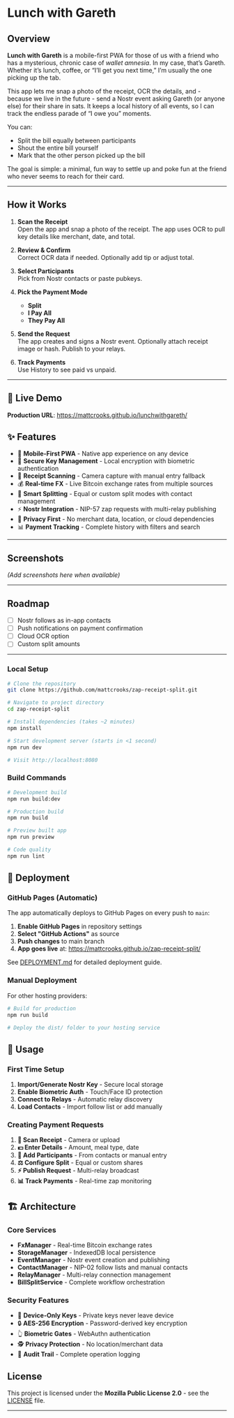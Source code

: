 # Lunch with Gareth

## Overview

**Lunch with Gareth** is a mobile-first PWA for those of us with a friend who has a mysterious, chronic case of _wallet amnesia_. In my case, that’s Gareth. Whether it’s lunch, coffee, or “I’ll get you next time,” I’m usually the one picking up the tab.

This app lets me snap a photo of the receipt, OCR the details, and - because we live in the future - send a Nostr event asking Gareth (or anyone else) for their share in sats. It keeps a local history of all events, so I can track the endless parade of “I owe you” moments.

You can:

- Split the bill equally between participants
- Shout the entire bill yourself
- Mark that the other person picked up the bill

The goal is simple: a minimal, fun way to settle up and poke fun at the friend who never seems to reach for their card.

---

## How it Works

1. **Scan the Receipt**  
   Open the app and snap a photo of the receipt. The app uses OCR to pull key details like merchant, date, and total.

2. **Review & Confirm**  
   Correct OCR data if needed. Optionally add tip or adjust total.

3. **Select Participants**  
   Pick from Nostr contacts or paste pubkeys.

4. **Pick the Payment Mode**

   - **Split**
   - **I Pay All**
   - **They Pay All**

5. **Send the Request**  
   The app creates and signs a Nostr event. Optionally attach receipt image or hash. Publish to your relays.

6. **Track Payments**  
   Use History to see paid vs unpaid.

---

## 🚀 Live Demo

**Production URL**: https://mattcrooks.github.io/lunchwithgareth/

## ✨ Features

- 📱 **Mobile-First PWA** - Native app experience on any device
- 🔐 **Secure Key Management** - Local encryption with biometric authentication
- 📸 **Receipt Scanning** - Camera capture with manual entry fallback
- 💰 **Real-time FX** - Live Bitcoin exchange rates from multiple sources
- 👥 **Smart Splitting** - Equal or custom split modes with contact management
- ⚡ **Nostr Integration** - NIP-57 zap requests with multi-relay publishing
- 🏪 **Privacy First** - No merchant data, location, or cloud dependencies
- 📊 **Payment Tracking** - Complete history with filters and search

---

## Screenshots

_(Add screenshots here when available)_

---

## Roadmap

- [ ] Nostr follows as in-app contacts
- [ ] Push notifications on payment confirmation
- [ ] Cloud OCR option
- [ ] Custom split amounts

---

### Local Setup

```sh
# Clone the repository
git clone https://github.com/mattcrooks/zap-receipt-split.git

# Navigate to project directory
cd zap-receipt-split

# Install dependencies (takes ~2 minutes)
npm install

# Start development server (starts in <1 second)
npm run dev

# Visit http://localhost:8080
```

### Build Commands

```sh
# Development build
npm run build:dev

# Production build
npm run build

# Preview built app
npm run preview

# Code quality
npm run lint
```

## 🚀 Deployment

### GitHub Pages (Automatic)

The app automatically deploys to GitHub Pages on every push to `main`:

1. **Enable GitHub Pages** in repository settings
2. **Select "GitHub Actions"** as source
3. **Push changes** to main branch
4. **App goes live** at: https://mattcrooks.github.io/zap-receipt-split/

See [DEPLOYMENT.md](./DEPLOYMENT.md) for detailed deployment guide.

### Manual Deployment

For other hosting providers:

```sh
# Build for production
npm run build

# Deploy the dist/ folder to your hosting service
```

## 📱 Usage

### First Time Setup

1. **Import/Generate Nostr Key** - Secure local storage
2. **Enable Biometric Auth** - Touch/Face ID protection
3. **Connect to Relays** - Automatic relay discovery
4. **Load Contacts** - Import follow list or add manually

### Creating Payment Requests

1. **📸 Scan Receipt** - Camera or upload
2. **💵 Enter Details** - Amount, meal type, date
3. **👥 Add Participants** - From contacts or manual entry
4. **⚖️ Configure Split** - Equal or custom shares
5. **⚡ Publish Request** - Multi-relay broadcast
6. **📊 Track Payments** - Real-time zap monitoring

## 🏗️ Architecture

### Core Services

- **FxManager** - Real-time Bitcoin exchange rates
- **StorageManager** - IndexedDB local persistence
- **EventManager** - Nostr event creation and publishing
- **ContactManager** - NIP-02 follow lists and manual contacts
- **RelayManager** - Multi-relay connection management
- **BillSplitService** - Complete workflow orchestration

### Security Features

- 🔐 **Device-Only Keys** - Private keys never leave device
- 🔒 **AES-256 Encryption** - Password-derived key encryption
- 👆 **Biometric Gates** - WebAuthn authentication
- 🕵️ **Privacy Protection** - No location/merchant data
- 📝 **Audit Trail** - Complete operation logging

## License

This project is licensed under the **Mozilla Public License 2.0** - see the [LICENSE](LICENSE) file.

---
